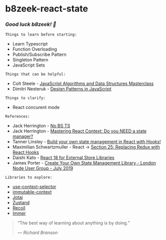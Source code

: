 # b8zeek-react-state

### *Good luck b8zeek! 🙏*

`Things to learn before starting:`
* Learn Typescript
* Function Overloading
* Publish/Subscribe Pattern
* Singleton Pattern
* JavaScript Sets

`Things that can be helpful:`
* Colt Steele - [JavaScript Algorithms and Data Structures Masterclass](https://www.udemy.com/course/js-algorithms-and-data-structures-masterclass/)
* Dimitri Nesteruk - [Design Patterns in JavaScript](https://www.udemy.com/course/design-patterns-javascript/)

`Things to clarify:`
* React concurent mode

`References:`
* Jack Herrington - [No BS TS](https://www.youtube.com/watch?v=LKVHFHJsiO0&list=PLNqp92_EXZBJYFrpEzdO2EapvU0GOJ09n&ab_channel=JackHerrington)
* Jack Herrington - [Mastering React Context: Do you NEED a state manager?](https://www.youtube.com/watch?v=MpdFj8MEuJA&ab_channel=JackHerrington)
* Tanner Linsley - [Build your own state management in React with Hooks!](https://www.youtube.com/watch?v=tz8Jqvv_u64&ab_channel=TannerLinsley)
* Maximilian Schwartzmuller - React -> [Section 25: Replacing Redux with React Hooks](https://www.udemy.com/course/react-the-complete-guide-incl-redux/learn/lecture/25601096#overview)
* Daishi Kato - [React 18 for External Store Libraries](https://www.youtube.com/watch?v=oPfSC5bQPR8&ab_channel=ReactConf2021)
* James Porter - [Create Your Own State Management Library - London Node User Group - July 2019](https://www.youtube.com/watch?v=OdIYFt5zyQ8&ab_channel=Pusher)

`Libraries to explore:`
* [use-context-selector](https://github.com/bejzik8/use-context-selector)
* [immutable-context](https://github.com/bejzik8/immutable-context)
* [Jotai](https://github.com/bejzik8/jotai)
* [Zustand](https://github.com/bejzik8/zustand)
* [Recoil](https://github.com/bejzik8/Recoil)
* [Immer](https://github.com/bejzik8/immer)

> “The best way of learning about anything is by doing.”
>
> <cite>— Richard Branson</cite>